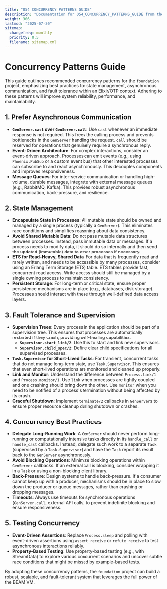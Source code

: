 ```yaml
---
title: "054 CONCURRENCY PATTERNS GUIDE"
description: "Documentation for 054_CONCURRENCY_PATTERNS_GUIDE from the Foundation repository."
weight: 306
lastmod: "2025-07-30"
sitemap:
  changefreq: monthly
  priority: 0.5
  filename: sitemap.xml
---
```



# Concurrency Patterns Guide

This guide outlines recommended concurrency patterns for the `foundation` project, emphasizing best practices for state management, asynchronous communication, and fault tolerance within an Elixir/OTP context. Adhering to these patterns will improve system reliability, performance, and maintainability.

## 1. Prefer Asynchronous Communication

*   **`GenServer.cast` over `GenServer.call`**: Use `cast` whenever an immediate response is not required. This frees the calling process and prevents bottlenecks in the `GenServer` handling the request. `call` should be reserved for operations that genuinely require a synchronous reply.
*   **Event-Driven Architecture**: For complex interactions, consider an event-driven approach. Processes can emit events (e.g., using `Phoenix.PubSub` or a custom event bus) that other interested processes can subscribe to and react asynchronously. This decouples components and improves responsiveness.
*   **Message Queues**: For inter-service communication or handling high-volume, durable messages, integrate with external message queues (e.g., RabbitMQ, Kafka). This provides robust asynchronous communication, back-pressure, and resilience.

## 2. State Management

*   **Encapsulate State in Processes**: All mutable state should be owned and managed by a single process (typically a `GenServer`). This eliminates race conditions and simplifies reasoning about data consistency.
*   **Avoid Shared Mutable Data**: Do not pass mutable data structures between processes. Instead, pass immutable data or messages. If a process needs to modify data, it should do so internally and then send the updated (immutable) data to other processes if necessary.
*   **ETS for Read-Heavy, Shared Data**: For data that is frequently read and rarely written, and needs to be accessible by many processes, consider using an Erlang Term Storage (ETS) table. ETS tables provide fast, concurrent read access. Write access should still be managed by a single owning process to maintain consistency.
*   **Persistent Storage**: For long-term or critical state, ensure proper persistence mechanisms are in place (e.g., databases, disk storage). Processes should interact with these through well-defined data access layers.

## 3. Fault Tolerance and Supervision

*   **Supervision Trees**: Every process in the application should be part of a supervision tree. This ensures that processes are automatically restarted if they crash, providing self-healing capabilities.
    *   **`Supervisor.start_link/2`**: Use this to start and link new supervisors.
    *   **`Supervisor.child_spec/2`**: Define clear child specifications for all supervised processes.
*   **`Task.Supervisor` for Short-Lived Tasks**: For transient, concurrent tasks that do not manage long-term state, use `Task.Supervisor`. This ensures that even short-lived operations are monitored and cleaned up properly.
*   **Link and Monitor**: Understand the difference between `Process.link/1` and `Process.monitor/1`. Use `link` when processes are tightly coupled and one crashing should bring down the other. Use `monitor` when you need to be notified of a process's termination without being affected by its crash.
*   **Graceful Shutdown**: Implement `terminate/2` callbacks in `GenServer`s to ensure proper resource cleanup during shutdown or crashes.

## 4. Concurrency Best Practices

*   **Delegate Long-Running Work**: A `GenServer` should never perform long-running or computationally intensive tasks directly in its `handle_call` or `handle_cast` callbacks. Instead, delegate such work to a separate `Task` (supervised by a `Task.Supervisor`) and have the `Task` report its result back to the `GenServer` asynchronously.
*   **Avoid Blocking Operations**: Minimize blocking operations within `GenServer` callbacks. If an external call is blocking, consider wrapping it in a `Task` or using a non-blocking client library.
*   **Back-Pressure**: Design systems to handle back-pressure. If a consumer cannot keep up with a producer, mechanisms should be in place to slow down the producer or queue messages, rather than crashing or dropping messages.
*   **Timeouts**: Always use timeouts for synchronous operations (`GenServer.call`, external API calls) to prevent indefinite blocking and ensure responsiveness.

## 5. Testing Concurrency

*   **Event-Driven Assertions**: Replace `Process.sleep` and polling with event-driven assertions using `assert_receive` or `refute_receive` to test asynchronous interactions reliably.
*   **Property-Based Testing**: Use property-based testing (e.g., with StreamData) to explore various concurrent scenarios and uncover subtle race conditions that might be missed by example-based tests.

By adopting these concurrency patterns, the `foundation` project can build a robust, scalable, and fault-tolerant system that leverages the full power of the BEAM VM.